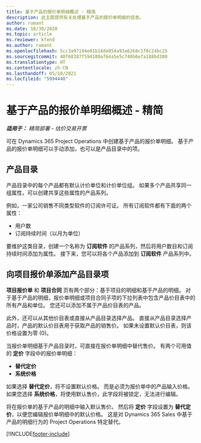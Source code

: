 ```yaml
---
title: 基于产品的报价单明细概述 - 精简
description: 此主题提供有关处理基于产品的报价单明细的信息。
author: rumant
ms.date: 10/30/2020
ms.topic: article
ms.reviewer: kfend
ms.author: rumant
ms.openlocfilehash: 5cc3a97194e01b14de054a93a6268c1f0c24bc25
ms.sourcegitcommit: 40f68387f594180af64a5e5c748b6efa188bd300
ms.translationtype: HT
ms.contentlocale: zh-CN
ms.lasthandoff: 05/10/2021
ms.locfileid: "5994440"
---
```

# <a name="product-based-quote-lines-overview---lite"></a>基于产品的报价单明细概述 - 精简

_**适用于：** 精简部署 - 估价交易开票_

可在 Dynamics 365 Project Operations 中创建基于产品的报价单明细。 基于产品的报价单明细可以手动添加，也可以是产品目录中的项。

## <a name="product-catalog"></a>产品目录

产品目录中的每个产品都有默认计价单位和计价单位组。 如果多个产品共享同一组属性，可以创建共享这些属性的产品系列。 

例如，一家公司销售不同类型软件的订阅许可证。 所有订阅软件都有下面的两个属性：

- 用户数
- 订阅持续时间（以月为单位）

要维护这类目录，创建一个名称为 **订阅软件** 的产品系列，然后将用户数目和订阅持续时间添加为属性。 接下来，您可以将各个产品添加到 **订阅软件** 产品系列中。

## <a name="add-product-catalog-items-to-a-project-quote"></a>向项目报价单添加产品目录项

**项目报价单** 和 **项目合同** 页有两个部分：基于项目的明细和基于产品的明细。 对于基于产品的明细，报价单明细或项目合同子项的下拉列表中包含产品价目表中的所有产品和单位。 您还可以添加不属于产品价目表的产品。

此外，还可以从其他价目表或直接从产品目录选择产品。 直接从产品目录选择产品时，产品的默认价目表用于获取产品的销售价。 如果未设置默认价目表，则该价格设置为零 (0)。

当报价单明细基于产品目录时，可直接在报价单明细中替代售价。 有两个可用值的 **定价** 字段中的报价单明细：

- **替代定价**
- **系统价格**

如果选择 **替代定价**，将不设置默认价格。 而是必须为报价单中的产品输入价格。 如果您选择 **系统价格**，将使用默认售价，此字段将被锁定，无法进行编辑。

将在报价单的基于产品的明细中输入默认售价。 然后将 **定价** 字段设置为 **替代定价**，以便您编辑报价单明细中的默认价格。 这是对 Dynamics 365 Sales 中基于产品的明细行为的 Project Operations 特定替代。


[!INCLUDE[footer-include](../../includes/footer-banner.md)]